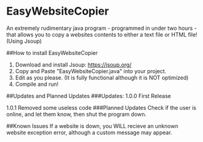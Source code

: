 # EasyWebsiteCopier
An extremely rudimentary java program - programmed in under two hours - that allows you to copy a websites contents to either a text file or HTML file! (Using Jsoup)

##How to install EasyWebsiteCopier
1. Download and install Jsoup: https://jsoup.org/
2. Copy and Paste "EasyWebsiteCopier.java" into your project.
3. Edit as you please. (It is fully functional although it is NOT optimized)
4. Compile and run!

##Updates and Planned Updates
###Updates:
1.0.0 First Release

1.0.1 Removed some useless code
###Planned Updates
Check if the user is online, and let them know, then shut the program down.

##Known Issues
If a website is down, you WILL recieve an unknown website exception error, although a custom message may appear.
